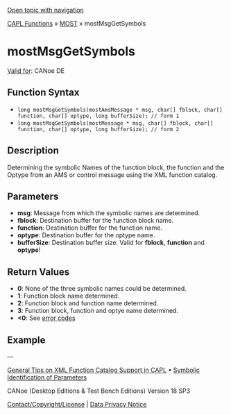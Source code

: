 [Open topic with navigation](../../../../../CANoeDEFamily.htm#Topics/CAPLFunctions/MOST/Functions/CAPLfunctionMOSTMsgGetSymbols.md)

[CAPL Functions](../../CAPLfunctions.md) » [MOST](../CAPLfunctionsMOSTOverview.md) » mostMsgGetSymbols

# mostMsgGetSymbols

[Valid for](../../../Shared/FeatureAvailability.md):  CANoe DE

## Function Syntax

- `long mostMsgGetSymbols(mostAmsMessage * msg, char[] fblock, char[] function, char[] optype, long bufferSize); // form 1`
- `long mostMsgGetSymbols(mostMessage * msg, char[] fblock, char[] function, char[] optype, long bufferSize); // form 2`

## Description

Determining the symbolic Names of the function block, the function and the Optype from an AMS or control message using the XML function catalog.

## Parameters

- **msg**: Message from which the symbolic names are determined.
- **fblock**: Destination buffer for the function block name.
- **function**: Destination buffer for the function name.
- **optype**: Destination buffer for the optype name.
- **bufferSize**: Destination buffer size. Valid for **fblock**, **function** and **optype**!

## Return Values

- **0**: None of the three symbolic names could be determined.
- **1**: Function block name determined.
- **2**: Function block and function name determined.
- **3**: Function block, function and optye name determined.
- **<0**: See [error codes](../CAPLfunctionsMOSTErrorCodes.md)

## Example

—

[General Tips on XML Function Catalog Support in CAPL](../CAPLfunctionsMOSTXMLSupport.md) • [Symbolic Identification of Parameters](../CAPLfunctionsMOSTSymIDParam.md)

CANoe (Desktop Editions & Test Bench Editions) Version 18 SP3

[Contact/Copyright/License](../../../Shared/ContactCopyrightLicense.md) | [Data Privacy Notice](https://www.vector.com/int/en/company/get-info/privacy-policy/)

